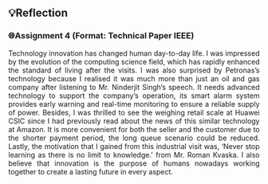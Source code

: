 ## 💡Reflection

<h3>🌐Assignment 4 (Format: Technical Paper IEEE) </h3>
<p align= "justify">
Technology innovation has changed human day-to-day life. I was impressed by the evolution of the
computing science field, which has rapidly enhanced the standard of living after the visits. I was also surprised by Petronas’s technology because I realised it was much more than just an oil and gas company after listening to Mr. Ninderjit Singh’s speech. It needs advanced technology to support the company’s operation, its smart alarm system provides early warning and real-time monitoring to ensure a reliable supply of power. Besides, I was thrilled to see the weighing retail scale at Huawei CSIC since I had previously read about the news of this similar technology at Amazon. It is more convenient for both the seller and the customer due to the shorter payment period, the long queue scenario could be reduced. Lastly, the motivation that I gained from this industrial visit was, ‘Never stop learning as there is no limit to knowledge.’ from Mr. Roman Kvaska. I also believe that innovation is the purpose of humans nowadays working together to create a lasting future in every aspect.
</p>
